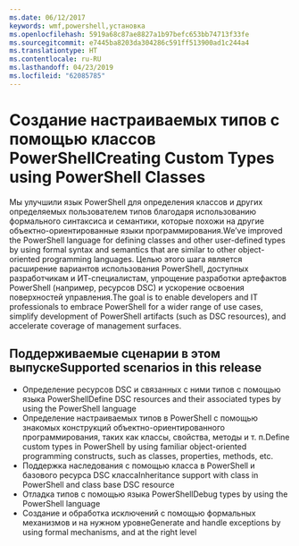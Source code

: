 ```yaml
---
ms.date: 06/12/2017
keywords: wmf,powershell,установка
ms.openlocfilehash: 5919a68c87ae8827a1b97befc653bb74713f33fe
ms.sourcegitcommit: e7445ba8203da304286c591ff513900ad1c244a4
ms.translationtype: HT
ms.contentlocale: ru-RU
ms.lasthandoff: 04/23/2019
ms.locfileid: "62085785"
---
```

# <a name="creating-custom-types-using-powershell-classes"></a><span data-ttu-id="6f535-102">Создание настраиваемых типов с помощью классов PowerShell</span><span class="sxs-lookup"><span data-stu-id="6f535-102">Creating Custom Types using PowerShell Classes</span></span>

<span data-ttu-id="6f535-103">Мы улучшили язык PowerShell для определения классов и других определяемых пользователем типов благодаря использованию формального синтаксиса и семантики, которые похожи на другие объектно-ориентированные языки программирования.</span><span class="sxs-lookup"><span data-stu-id="6f535-103">We’ve improved the PowerShell language for defining classes and other user-defined types by using formal syntax and semantics that are similar to other object-oriented programming languages.</span></span> <span data-ttu-id="6f535-104">Целью этого шага является расширение вариантов использования PowerShell, доступных разработчикам и ИТ-специалистам, упрощение разработки артефактов PowerShell (например, ресурсов DSC) и ускорение освоения поверхностей управления.</span><span class="sxs-lookup"><span data-stu-id="6f535-104">The goal is to enable developers and IT professionals to embrace PowerShell for a wider range of use cases, simplify development of PowerShell artifacts (such as DSC resources), and accelerate coverage of management surfaces.</span></span>

## <a name="supported-scenarios-in-this-release"></a><span data-ttu-id="6f535-105">Поддерживаемые сценарии в этом выпуске</span><span class="sxs-lookup"><span data-stu-id="6f535-105">Supported scenarios in this release</span></span>

-   <span data-ttu-id="6f535-106">Определение ресурсов DSC и связанных с ними типов с помощью языка PowerShell</span><span class="sxs-lookup"><span data-stu-id="6f535-106">Define DSC resources and their associated types by using the PowerShell language</span></span>
-   <span data-ttu-id="6f535-107">Определение настраиваемых типов в PowerShell с помощью знакомых конструкций объектно-ориентированного программирования, таких как классы, свойства, методы и т. п.</span><span class="sxs-lookup"><span data-stu-id="6f535-107">Define custom types in PowerShell by using familiar object-oriented programming constructs, such as classes, properties, methods, etc.</span></span>
-   <span data-ttu-id="6f535-108">Поддержка наследования с помощью класса в PowerShell и базового ресурса DSC класса</span><span class="sxs-lookup"><span data-stu-id="6f535-108">Inheritance support with class in PowerShell and class base DSC resource</span></span>
-   <span data-ttu-id="6f535-109">Отладка типов с помощью языка PowerShell</span><span class="sxs-lookup"><span data-stu-id="6f535-109">Debug types by using the PowerShell language</span></span>
-   <span data-ttu-id="6f535-110">Создание и обработка исключений с помощью формальных механизмов и на нужном уровне</span><span class="sxs-lookup"><span data-stu-id="6f535-110">Generate and handle exceptions by using formal mechanisms, and at the right level</span></span>
